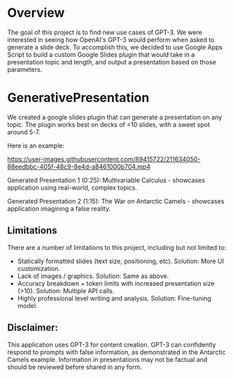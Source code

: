 # Overview

The goal of this project is to find new use cases of GPT-3. We were interested in seeing how OpenAI's GPT-3 would perform when asked to generate a slide deck. To accomplish this, we decided to use Google Apps Script to build a custom Google Slides plugin that would take in a presentation topic and length, and output a presentation based on those parameters. 

# GenerativePresentation
We created a google slides plugin that can generate a presentation on any topic. The plugin works best on decks of <10 slides, with a sweet spot around 5-7.

Here is an example:

https://user-images.githubusercontent.com/89415722/211634050-88eedbbc-405f-48c9-8e4d-a8461000b704.mp4

Generated Presentation 1 (0:25): Multivariable Calculus - showcases application using real-world, complex topics.

Generated Presentation 2 (1:15): The War on Antarctic Camels - showcases application imagining a false reality.

## Limitations

There are a number of limitations to this project, including but not limited to:

* Statically formatted slides (text size, positioning, etc).
Solution: More UI customization.
* Lack of images / graphics.
Solution: Same as above.
* Accuracy breakdown + token limits with increased presentation size (>10).
Solution: Multiple API calls.
* Highly professional level writing and analysis.
Solution: Fine-tuning model.




## Disclaimer:
This application uses GPT-3 for content creation.  GPT-3 can confidently respond to prompts with false information, as demonstrated in the Antarctic Camels example.  Information in presentations may not be factual and should be reviewed before shared in any form.
